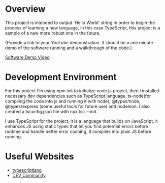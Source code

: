# Overview

This project is intended to output 'Hello World' string in order to begin the process of learning a new language, in this case TypeScript, this project is a sample of
a new more robust one in the future.

{Provide a link to your YouTube demonstration.  It should be a one minute demo of the software running and a walkthrough of the code.}

[Software Demo Video](http://youtube.link.goes.here)

# Development Environment

For this project I'm using npm init to initialize node.js project, then I installed necessary dev dependencies such as TypeScript language, ts-node(for compiling the code into js and running it with node), @types/node, @types/express (some useful tools for future use) and nodemon. I also created a tsconfig.json file with npx tsc --init.

I use TypeScript for the project, it is a language that builds on JavaScript, it enhances JS using static types that let you find potential errors before runtime and handle better error caching, it compiles into plain JS before running.

# Useful Websites
* [typescriptlang](https://www.typescriptlang.org/docs/handbook/intro.html)
* [DEV Community](https://dev.to/realsteveig/nodejs-and-typescript-tutorial-build-a-rest-api-with-typescript-nodejs-and-a-file-based-storage-system-2l61)
